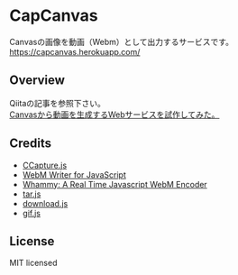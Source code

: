 # CapCanvas
Canvasの画像を動画（Webm）として出力するサービスです。<br />
<a href="https://capcanvas.herokuapp.com/">https://capcanvas.herokuapp.com/</a><br />

## Overview
Qiitaの記事を参照下さい。<br />
<a href="https://qiita.com/t-mat/items/47dcc16fcf33125e10d3" target="_blank">Canvasから動画を生成するWebサービスを試作してみた。</a>

## Credits
<ul>
<li><a href="https://github.com/spite/ccapture.js">CCapture.js</a></li>
<li><a href="https://github.com/thenickdude/webm-writer-js">WebM Writer for JavaScript</a></li>
<li><a href="https://github.com/thenickdude/webm-writer-js">Whammy: A Real Time Javascript WebM Encoder</a></li>
<li><a href="https://github.com/beatgammit/tar-js">tar.js</a></li>
<li><a href="http://danml.com/download.html">download.js</a></li>
<li><a href="https://github.com/jnordberg/gif.js">gif.js</a></li>
</ul>

## License
MIT licensed
